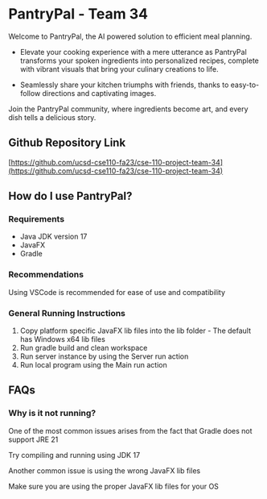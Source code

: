# PantryPal - Team 34

Welcome to PantryPal, the AI powered solution to efficient meal planning.

- Elevate your cooking experience with a mere utterance as PantryPal transforms 
your spoken ingredients into personalized recipes, complete with vibrant visuals 
that bring your culinary creations to life. 

- Seamlessly share your kitchen triumphs with friends, thanks to easy-to-follow 
directions and captivating images.

Join the PantryPal community, where ingredients become art, and every dish tells 
a delicious story. 

## Github Repository Link
[https://github.com/ucsd-cse110-fa23/cse-110-project-team-34](https://github.com/ucsd-cse110-fa23/cse-110-project-team-34)

## How do I use PantryPal?

### Requirements
- Java JDK version 17
- JavaFX
- Gradle

### Recommendations
Using VSCode is recommended for ease of use and compatibility

### General Running Instructions
1. Copy platform specific JavaFX lib files into the lib folder - The default has Windows x64 lib files
2. Run gradle build and clean workspace
3. Run server instance by using the Server run action
4. Run local program using the Main run action

## FAQs

### Why is it not running?
One of the most common issues arises from the fact that Gradle does not support JRE 21

Try compiling and running using JDK 17

Another common issue is using the wrong JavaFX lib files

Make sure you are using the proper JavaFX lib files for your OS